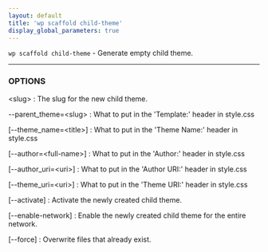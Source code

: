 ```yaml
---
layout: default
title: 'wp scaffold child-theme'
display_global_parameters: true
---
```


`wp scaffold child-theme` - Generate empty child theme.

<hr />

### OPTIONS

&lt;slug&gt;
: The slug for the new child theme.

\--parent_theme=&lt;slug&gt;
: What to put in the 'Template:' header in style.css

[\--theme_name=&lt;title&gt;]
: What to put in the 'Theme Name:' header in style.css

[\--author=&lt;full-name&gt;]
: What to put in the 'Author:' header in style.css

[\--author_uri=&lt;uri&gt;]
: What to put in the 'Author URI:' header in style.css

[\--theme_uri=&lt;uri&gt;]
: What to put in the 'Theme URI:' header in style.css

[\--activate]
: Activate the newly created child theme.

[\--enable-network]
: Enable the newly created child theme for the entire network.

[\--force]
: Overwrite files that already exist.



